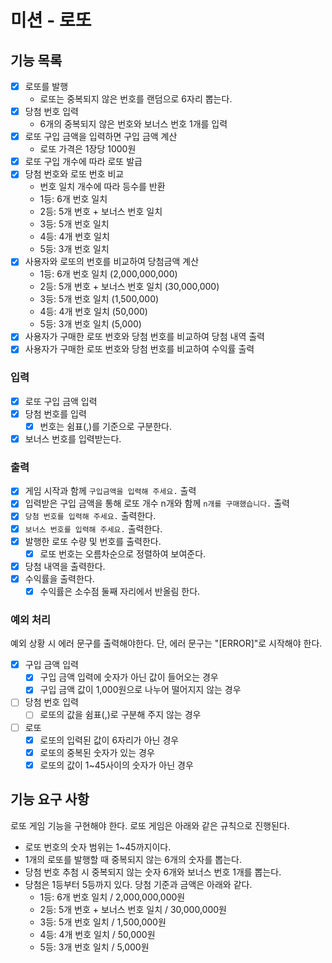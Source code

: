 # 미션 - 로또

## 기능 목록

- [x] 로또를 발행
    - 로또는 중복되지 않은 번호를 랜덤으로 6자리 뽑는다.
- [x] 당첨 번호 입력
    - 6개의 중복되지 않은 번호와 보너스 번호 1개를 입력
- [x] 로또 구입 금액을 입력하면 구입 금액 계산
    - 로또 가격은 1장당 1000원
- [x] 로또 구입 개수에 따라 로또 발급
- [x] 당첨 번호와 로또 번호 비교
    - 번호 일치 개수에 따라 등수를 반환
    - 1등: 6개 번호 일치
    - 2등: 5개 번호 + 보너스 번호 일치
    - 3등: 5개 번호 일치
    - 4등: 4개 번호 일치
    - 5등: 3개 번호 일치
- [x] 사용자와 로또의 번호를 비교하여 당첨금액 계산
    - 1등: 6개 번호 일치 (2,000,000,000)
    - 2등: 5개 번호 + 보너스 번호 일치 (30,000,000)
    - 3등: 5개 번호 일치 (1,500,000)
    - 4등: 4개 번호 일치 (50,000)
    - 5등: 3개 번호 일치 (5,000)
- [x] 사용자가 구매한 로또 번호와 당첨 번호를 비교하여 당첨 내역 출력
- [x] 사용자가 구매한 로또 번호와 당첨 번호를 비교하여 수익률 출력

### 입력

- [x] 로또 구입 금액 입력
- [x] 당첨 번호를 입력
    - [x] 번호는 쉼표(,)를 기준으로 구분한다.
- [x] 보너스 번호를 입력받는다.

### 출력

- [x] 게임 시작과 함께 `구입금액을 입력해 주세요.` 출력
- [x] 입력받은 구입 금액을 통해 로또 개수 n개와 함께 `n개를 구매했습니다.` 출력
- [x] `당첨 번호를 입력해 주세요.` 출력한다.
- [x] `보너스 번호를 입력해 주세요.` 출력한다.
- [x] 발행한 로또 수량 및 번호를 출력한다.
    - [x] 로또 번호는 오름차순으로 정렬하여 보여준다.
- [x] 당첨 내역을 출력한다.
- [x] 수익률을 출력한다.
    - [x] 수익률은 소수점 둘째 자리에서 반올림 한다.

### 예외 처리

예외 상황 시 에러 문구를 출력해야한다. 단, 에러 문구는 "[ERROR]"로 시작해야 한다.

- [x] 구입 금액 입력
    - [x] 구입 금액 입력에 숫자가 아닌 값이 들어오는 경우
    - [x] 구입 금액 값이 1,000원으로 나누어 떨어지지 않는 경우
- [ ] 당첨 번호 입력
    - [ ] 로또의 값을 쉼표(,)로 구분해 주지 않는 경우
- [ ] 로또
    - [x] 로또의 입력된 값이 6자리가 아닌 경우
    - [x] 로또의 중복된 숫자가 있는 경우
    - [x] 로또의 값이 1~45사이의 숫자가 아닌 경우

## 기능 요구 사항

로또 게임 기능을 구현해야 한다. 로또 게임은 아래와 같은 규칙으로 진행된다.

- 로또 번호의 숫자 범위는 1~45까지이다.
- 1개의 로또를 발행할 때 중복되지 않는 6개의 숫자를 뽑는다.
- 당첨 번호 추첨 시 중복되지 않는 숫자 6개와 보너스 번호 1개를 뽑는다.
- 당첨은 1등부터 5등까지 있다. 당첨 기준과 금액은 아래와 같다.
    - 1등: 6개 번호 일치 / 2,000,000,000원
    - 2등: 5개 번호 + 보너스 번호 일치 / 30,000,000원
    - 3등: 5개 번호 일치 / 1,500,000원
    - 4등: 4개 번호 일치 / 50,000원
    - 5등: 3개 번호 일치 / 5,000원
